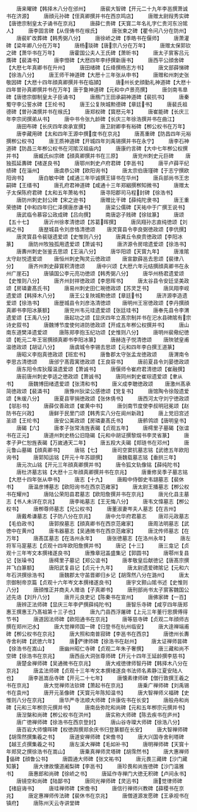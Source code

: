 <!-- { "loadSidebar": true } -->
　　唐来曜碑【韩择木八分在邠州】
　　唐裴大智碑【开元二十九年李邕撰萧诚书在济源】
　　唐顔元孙碑【侄真卿撰并书在西京鸣店】
　　唐赠太尉叚秀实碑【唐徳宗制皇太子诵书在京兆】
　　唐薛仁贵碑【天寳二年名礼字仁贵河东汾隂人】
　　唐李固言碑【从侄俦书在缑氏】
　　唐张柬之碑【瞿令问八分在防州】
　　唐裴旷改葬碑【韩秀弼八分】
　　唐徐峤之碑【季皓书在偃师】
　　唐萧灌碑【梁年卿八分在万年】
　　唐杨琰碑【唐宗八分在万年】
　　唐赠太保郭钦之碑【萧华书在万年】
　　唐霍国公夫人王氏碑【萧昕书】
　　唐太子賔客吕元膺碑【裴潾书】
　　唐李憕碑【大厯四年李纾撰新唐书】
　　唐西平公顔舍碑【大厯七年真卿书在升州】
　　唐田绪碑【丘绛撰杨志方书】
　　唐文部薛悌碑【徐浩八分】
　　唐王师干神道碑【大厯十三年张从申书】
　　唐赠和州刺史张敬因碑【大厯十四年顔真卿撰并书在临頴】
　　唐州长史顔勤礼神道碑【大厯十四年曽孙真卿撰并书在万年】唐于敻神道碑【元和中卢景亮撰】
　　唐剑南韦臯碑【唐徳宗御制皇太子臣诵书】
　　唐鴈门王田承嗣神道碑【裴抗书】
　　唐秦蜀守李公誓水碑【王纶书】
　　唐王公复陜城勲德碑【章廷书】
　　唐裴氏祖德碑【曽孙潾撰并书在缑氏】
　　唐郑权碑【寳厯元年】
　　唐崔能碑【长庆三年李宗闵撰弟从书】
　　唐中书令张九龄碑【长庆三年徐浩撰并书在曲江】
　　唐田布碑【长庆四年庾承宣撰】
　　唐卫尉卿李有裕碑【栁公权书在万年】
　　唐李藏用碑【太和四年王源中撰度书在京兆】
　　唐髙重碑【防昌四年元裕撰栁公权书】
　　唐王质神道碑【开城四年刘禹锡撰并书在永宁】
　　唐李石神道碑【防昌三年栁公权书在河隂汉祖庙内】
　　唐康约言碑【大中七年栁公权撰并书】
　　唐臧氏纠宗碑【顔真卿撰并书在三原】
　　唐兖州刺史元巨碑
　　唐独孤延夀碑【禇遂良书】
　　唐鄂州刺史卢府君碑【李邕书】
　　唐平卢薛平纪绩碑【在淄州】
　　唐虞恭公碑【欧阳询书】
　　唐太宗伯唐瑾碑【于志宁撰欧阳询书】
　　唐白敏中碑【咸通三年毕诚撰王铎书在华州】
　　唐兵部尚书王忠嗣碑【王缙书】
　　唐孔府君神道碑【咸通十三年郑絪撰栁知微书】
　　唐赠太子太保陈府君碑【太和五年萧祐书】
　　唐寻阳郡司马程封碑【徐浩书】
　　唐防州刺史封公碑【宋之逊书】
　　唐赠比干碑【薛纯陀隶书】
　　唐王重荣徳碑【中和四年归仁泽撰唐彦谦书】
　　唐梁公儒碑【天祐中于广撰王说书】
　　唐武临令慕容公政成碑【吕向撰】
　　南唐宓子贱碑【徐铉篆】
　　唐颂【五十七】
　　唐沂州徐孝清徳颂【苏葛晖撰】
　　唐凤翔孙志直纯徳颂【刘阙之书】
　　唐歴城县令刘彦恪清徳颂
　　唐灵寳县令李良弼徳政颂【李伉撰】
　　唐灵寳县令裴璲遗爱颂【史惟则八分】
　　唐龚丘令庾贲徳政颂【李阳冰篆】
　　唐防州牧独孤用遗爱颂【萧诚书】
　　唐济源令房琯遗爱颂【徐浩书】
　　唐夀州刺史张鉴去思颂【王湍八分】
　　唐华阳颂【天寳九年】
　　唐淮隂太守赵悦遗爱颂
　　唐恒州刺史陶灵云徳政颂
　　唐宣歙薛邕去思颂【裴律八分】
　　唐齐州刺史薛寳积清徳颂
　　唐中兴颂【大厯六年元结撰顔真卿书在永州广崖石】
　　唐镇国公李元亮功徳颂【韩秀弼八分】
　　唐华州杨君遗爱颂【史惟则八分】
　　唐齐州封祥徳政颂【李思晖书】
　　唐太谷县令安廷坚美政颂【房璘妻髙氏书】
　　唐易州刺史田仁琬徳政颂【苏灵芝书】
　　唐凤翔李岘遗爱颂【韩择木八分】
　　唐王公复陜城勲徳颂【章廷书】
　　唐济源李造遗爱颂【徐浩书】
　　唐歴城县令刘彦洛清徳颂
　　唐明州王宻徳政颂【李丹撰顔真卿书李阳冰篆额】
　　唐兖州韦元珪遗爱颂【张廷珪书】
　　唐奉先县令李渭遗爱颂【王禹八分】
　　唐起功之颂【显庆四年立髙宗制并书在汜水县碑隂有宗诗史叙书】
　　唐魏博节度使何进防徳政颂【开成五年栁公权撰并书】
　　唐山南东道樊泽遗爱颂
　　唐陈郑李抱玉纪功颂【史惟则八分】
　　唐明州裴儆纪徳颂【乾元二年王宻撰顔真卿书李阳冰篆】
　　唐赫连子悦清徳颂
　　唐陜虢皇甫温徳政颂【胡证八分】
　　唐虞城令李锡去思颂【元和四年李白撰王道篆】
　　唐昭义李抱真徳政颂【班宏书】
　　唐鲁郡太守张孟龙徳政颂
　　唐渭南令李思古清徳颂
　　唐邠宁髙霞寓徳政颂【王良容书】
　　唐前夏县令刘晏徳政颂
　　唐东阳令库狄履温遗爱颂【萧诚书】
　　唐偃师令崔府君清徳颂【崔融撰】
　　唐前唐州刺史李适之徳政颂【萧诚书】
　　唐同州刺史崔琮遗爱颂【聿从书】
　　唐魏博田绪遗爱颂【张清和书】
　　唐义成李聴徳政颂
　　唐激州髙承简徳政颂【裴潾书】
　　唐豫州狄梁公感徳颂【党复书】
　　唐馆陶令徐殻遗爱颂【朱瑗八分】
　　唐夏县宰捐徳政颂【张休倩书】
　　唐西河太守刘宁徳政颂【邬肜书】
　　唐薛仅善政颂【崔黄中书】
　　唐剑南节度使李叔明冠冕颂【赵防书在兴政】
　　唐鲜于民里门颂【韩秀实八分在阆州新政】
　　唐上党旧宫述圣颂【王纶书】
　　唐安公美政颂【房璘妻髙氏书】
　　唐鹡鸰颂【唐明皇书】
　　唐碣【六】
　　唐孝子张常洧旌表碣【贞观五年】
　　唐樗里子墓碣【张谊书在正元】
　　唐道州刺史杨公旧隐碣【元和中胡证撰黎焨书李灵省篆】
　　唐孝子尹仁恕旌表碣【万嵗通天二年】
　　唐五羖大夫碣【郑琏书在邓州】
　　唐元鲁山墓碣【顔真卿书】
　　唐铭【七】
　　唐司空窦抗墓志铭【武徳五年欧阳询书】
　　唐郭知运铭【开元十年苏颋撰】
　　唐魏载墓志铭【垂拱三年】
　　唐元次山铭【开元三年顔真卿撰并书】
　　唐令狐文轨像铭【薛纯陀书】
　　唐杜济墓志铭【大厯十三年顔真卿撰并书在京兆】
　　唐重修吴季子墓志铭【大厯十四年张从申书】
　　唐志【十九】
　　唐殿中侍御史韦翃墓志【裴休书】
　　唐温彦博墓志【欧阳询书在西京范雍家】
　　唐太尉王播墓志【栁公权书在耀州】
　　唐陆公荣阳县君墓志【欧阳詹撰并书在京兆】
　　唐光化县主墓志【书人未详在京兆】
　　唐李祐墓志【王无悔八分】
　　唐韦文愇墓志【栁公权书】
　　唐栁尊师墓志【兄公权书】
　　唐董淑妻岑夫人墓志【在吉州】
　　唐戴希谦墓志【子防八分在京兆】
　　唐中允华府君墓志
　　唐邓元政墓志【毛伯政书】
　　唐郭揆墓志【顔真卿书在西京范雍家】
　　唐周法明墓志【武徳中在黄州】
　　唐韦器墓志【吴通微书在西京范雍家】
　　唐沈传师墓志【在万年】
　　唐髙匡墓志【在洛州永年】
　　唐张徳墓志【在洛州永年】
　　唐左将军马寔墓志【贞观十四年欧阳詹撰并书】
　　唐记【十三】
　　唐三龛记【贞观十三年岑文本撰禇遂良书】
　　唐豫章冠盖盛集记【郭圆书】
　　唐鄠州复县记【张璪书】
　　唐樗里子墓记【郑公谊书】
　　唐孝敬皇后献徳记【唐髙宗撰并飞白篆额】
　　唐阳武复县记【贞元十九年】
　　唐太尉遗爱碑隂记【元和六年石洪撰徐浩书】
　　唐魏郡太守苖晋卿归乡记【胡霈然八分在潞州】
　　唐太宗御制帝京篇【贞观十六年岑文本撰禇遂良书】
　　唐宇文颢山隂书述【史惟则八分】
　　唐顔惟正并商夫人赠诰【子真卿书】
　　唐刑部尚书太子賔客魏国公述先诰【刘升八分】
　　唐开元良吏记【陈秦书在宣州】
　　唐佛家碑【一百】
　　唐辨正法师碑【显庆三年李俨撰薛纯陀书】
　　唐智乐寺碑【咸亨四年唐郑惠王撰惠王乃髙祖第十三子也】
　　唐九门县西浮屠碑【上元三年董行思撰傅得节书】
　　唐道因法师碑【欧阳通书在京兆】
　　唐等慈寺碑【贞观二年顔师古撰在郑州汜水】
　　唐大觉禅师国一碑【归登书在杭州临安】
　　唐大逹禅端甫碑【栁公权书在京兆】
　　唐大照和南普寂碑【李邕书在西京】
　　唐徳州长夀寺舍利碑【武徳六年】
　　唐俨律师碑【徐浩书在赵州】
　　唐太证禅师昙碑【徐浩书在嵩山】
　　唐幽州昭仁寺碑【贞观二年朱子奢撰】
　　唐三藏和尚不空碑【徐浩书在京兆】
　　唐西岳大洞张尊师碑【开元十四年王延龄撰李慈书】
　　唐楚金禅师碑【吴通微书在京兆】
　　唐大戒徳律师智丹碑【韩择木八分在京兆】
　　唐孟法师碑【贞观十三年岑文本撰禇遂良书法师名素静江夏安陆人也】
　　唐李邕嵩岳寺碑【开元二十七年】
　　唐懐素律师碑【僧行敦撰王羲之书在京兆】
　　唐大觉禅师法钦碑【萧起书在京兆】
　　唐乗广禅师碑【刘禹锡书在袁州】
　　唐开元圣像碑【天寳元年陈知温书】
　　唐大智禅师义福碑【史惟则八分在京兆】
　　唐华严寺法顺大师碑【许康佐书在长安】
　　唐般舟和尚碑【元和三年栁宗元撰并书】
　　唐南岳弥陀和尚碑【元和五年栁宗元撰并书】
　　唐湼槃和尚碑【栁公权书在洪州】
　　唐实称大师碑【陈去疾书在庐州】
　　唐广徳禅师碑【徐浩书在西京登封】
　　唐山谷寺璨大师碑【徐浩八分】
　　唐百岩大师懐晖碑【权徳舆撰郑余庆书归登篆额在长安】
　　唐大智禅师碑【胡霈然撰集羲之书】
　　唐道安禅师碑【宋儋书】
　　唐大兴国寺舍利塔碑【越王贞撰集羲之书】
　　唐左溪大禅碑【毛如补书】
　　唐明禅师碑【天寳十年郑炅之撰徐浩书在嵩山】
　　唐乗真禅师灵塔碑【胡霈然书】
　　唐大惠禅师偘碑【顔鲁公书】
　　唐圆通大师碑【张文祐书】
　　唐元畏三藏碑【沙门藏知篆】
　　唐大律故懐道阇梨碑【李邕书】
　　唐珍畏和尚旌徳碑【沙门温雅书】
　　唐惠郎和尚碑【徐峤之书】
　　唐延作寺禅门大徳无积碑【卢间永书】
　　唐镜空和尚碑【陆鄙书】
　　唐同光禅师碑【灵迅书】
　　唐觉律师碑【禇庭诲书】
　　唐珪禅师碑【宋儋书】
　　唐信行禅师兴教碑【薛稷书在京兆】
　　唐定惠禅师传法碑【裴休书在京兆】
　　唐僧道源发愿碑【王承视书在镇府】
　　唐陈州天云寺讲堂碑
